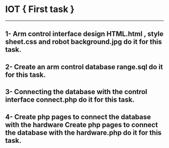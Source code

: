 
# IOT { First task } 

   -----------------
1- Arm control interface design
HTML.html , style sheet.css and robot background.jpg   do it for this task.
   -----------------
2- Create an arm control database 
    range.sql  do it for this task.
   -----------------
3- Connecting the database with the control interface
connect.php do it for this task.
   -----------------
4- Create php pages to connect the database with the hardware
Create php pages to connect the database with the hardware.php  do it for this task. 
   -----------------
